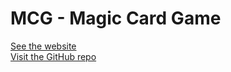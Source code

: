[comment]: <> (Only edit this file in GitHub as .gitignore prevents it from pushing.)

# MCG - Magic Card Game
[See the website](./mcg-site/index.php)\
[Visit the GitHub repo](https://github.com/sfeichtenschlager/mcg/)
